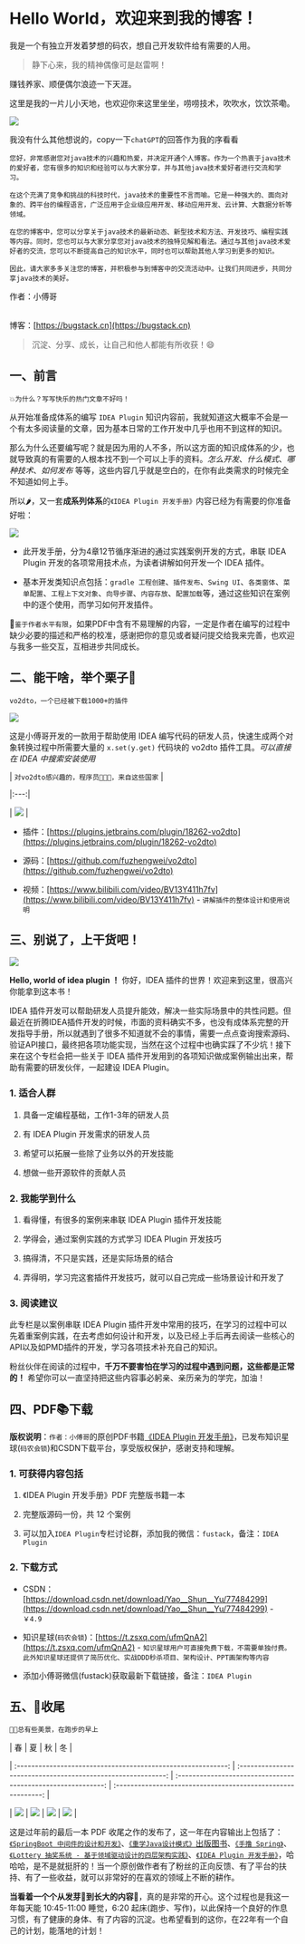  # Hello World，欢迎来到我的博客！

我是一个有独立开发着梦想的码农，想自己开发软件给有需要的人用。

>静下心来，我的精神偶像可是赵雷啊！

赚钱养家、顺便偶尔浪迹一下天涯。

这里是我的一片儿小天地，也欢迎你来这里坐坐，唠唠技术，吹吹水，饮饮茶嘞。

![](/assets/img/ext-img/高启强喝茶.jpg)

我没有什么其他想说的，copy一下`chatGPT`的回答作为我的序看看
```
您好，非常感谢您对java技术的兴趣和热爱，并决定开通个人博客。作为一个热衷于java技术的爱好者，您有很多的知识和经验可以与大家分享，并与其他java技术爱好者进行交流和学习。

在这个充满了竞争和挑战的科技时代，java技术的重要性不言而喻。它是一种强大的、面向对象的、跨平台的编程语言，广泛应用于企业级应用开发、移动应用开发、云计算、大数据分析等领域。

在您的博客中，您可以分享关于java技术的最新动态、新型技术和方法、开发技巧、编程实践等内容。同时，您也可以与大家分享您对java技术的独特见解和看法。通过与其他java技术爱好者的交流，您可以不断提高自己的知识水平，同时也可以帮助其他人学习到更多的知识。

因此，请大家多多关注您的博客，并积极参与到博客中的交流活动中。让我们共同进步，共同分享java技术的美好。
```







作者：小傅哥

<br/>博客：[https://bugstack.cn](https://bugstack.cn)


>沉淀、分享、成长，让自己和他人都能有所收获！😄


## 一、前言


`💥为什么？写写快乐的热门文章不好吗！`


从开始准备成体系的编写 `IDEA Plugin` 知识内容前，我就知道这大概率不会是一个有太多阅读量的文章，因为基本日常的工作开发中几乎也用不到这样的知识。


那么为什么还要编写呢？就是因为用的人不多，所以这方面的知识成体系的少，也就导致真的有需要的人根本找不到一个可以上手的资料。*怎么开发*、*什么模式*、*哪种技术*、*如何发布* 等等，这些内容几乎就是空白的，在你有此类需求的时候完全不知道如何上手。


所以🌶，又一套**成系列体系**的`《IDEA Plugin 开发手册》`内容已经为有需要的你准备好啦：


![](https://bugstack.cn/images/article/knowledge/knowledge-220123-01.png)


- 此开发手册，分为4章12节循序渐进的通过实践案例开发的方式，串联 IDEA Plugin 开发的各项常用技术点，为读者讲解如何开发一个 IDEA 插件。

- 基本开发类知识点包括：`gradle 工程创建`、`插件发布`、`Swing UI`、`各类窗体`、`菜单配置`、`工程上下文对象`、`向导步骤`、`内容存放`、`配置加载`等，通过这些知识在案例中的逐个使用，而学习如何开发插件。


💋`鉴于作者水平有限`，如果PDF中含有不易理解的内容，一定是作者在编写的过程中缺少必要的描述和严格的校准，感谢把你的意见或者疑问提交给我来完善，也欢迎与我多一些交互，互相进步共同成长。


## 二、能干啥，举个栗子🌰


`vo2dto，一个已经被下载1000+的插件`


![](https://bugstack.cn/images/article/knowledge/knowledge-220123-02.png)


这是小傅哥开发的一款用于帮助使用 IDEA 编写代码的研发人员，快速生成两个对象转换过程中所需要大量的 `x.set(y.get)` 代码块的 vo2dto 插件工具。*可以直接在 IDEA 中搜索安装使用*


| `对vo2dto感兴趣的，程序员👨🏻‍💻‍，来自这些国家` |

|:---:|

| ![](https://bugstack.cn/images/article/knowledge/knowledge-220123-03.png) |


- 插件：[https://plugins.jetbrains.com/plugin/18262-vo2dto](https://plugins.jetbrains.com/plugin/18262-vo2dto)

- 源码：[https://github.com/fuzhengwei/vo2dto](https://github.com/fuzhengwei/vo2dto)

- 视频：[https://www.bilibili.com/video/BV13Y411h7fv](https://www.bilibili.com/video/BV13Y411h7fv) - `讲解插件的整体设计和使用说明`


## 三、别说了，上干货吧！


![](https://bugstack.cn/images/article/knowledge/knowledge-220123-04.png)


**Hello, world of idea plugin ！**  你好，IDEA 插件的世界！欢迎来到这里，很高兴你能拿到这本书！


IDEA 插件开发可以帮助研发人员提升能效，解决一些实际场景中的共性问题。但最近在折腾IDEA插件开发的时候，市面的资料确实不多，也没有成体系完整的开发指导手册，所以就遇到了很多不知道就不会的事情，需要一点点查询搜索源码、验证API接口，最终把各项功能实现，当然在这个过程中也确实踩了不少坑！接下来在这个专栏会把一些关于 IDEA 插件开发用到的各项知识做成案例输出出来，帮助有需要的研发伙伴，一起建设 IDEA Plugin。


### 1. 适合人群


1. 具备一定编程基础，工作1-3年的研发人员

2. 有 IDEA Plugin 开发需求的研发人员

3. 希望可以拓展一些除了业务以外的开发技能

4. 想做一些开源软件的贡献人员


### 2. 我能学到什么


1. 看得懂，有很多的案例来串联 IDEA Plugin 插件开发技能

2. 学得会，通过案例实践的方式学习 IDEA Plugin 开发技巧

3. 搞得清，不只是实践，还是实际场景的结合

4. 弄得明，学习完这套插件开发技巧，就可以自己完成一些场景设计和开发了


### 3. 阅读建议


此专栏是以案例串联 IDEA Plugin 插件开发中常用的技巧，在学习的过程中可以先着重案例实践，在去考虑如何设计和开发，以及已经上手后再去阅读一些核心的API以及如PMD插件的开发，学习各项技术补充自己的知识。


粉丝伙伴在阅读的过程中，**千万不要害怕在学习的过程中遇到问题，这些都是正常的！** 希望你可以一直坚持把这些内容事必躬亲、亲历亲为的学完，加油！


## 四、PDF📚下载


**版权说明**：`作者：小傅哥`的原创PDF书籍[《IDEA Plugin 开发手册》](#)，已发布知识星球(`码农会锁`)和CSDN下载平台，享受版权保护，感谢支持和理解。


### 1. 可获得内容包括


1. 《IDEA Plugin 开发手册》PDF 完整版书籍一本

2. 完整版源码一份，共 12 个案例

3. 可以加入`IDEA Plugin`专栏讨论群，添加我的微信：`fustack`，备注：`IDEA Plugin`


### 2. 下载方式


- CSDN：[https://download.csdn.net/download/Yao__Shun__Yu/77484299](https://download.csdn.net/download/Yao__Shun__Yu/77484299) - `￥4.9`

- 知识星球(`码农会锁`)：[https://t.zsxq.com/ufmQnA2](https://t.zsxq.com/ufmQnA2) - `知识星球用户可直接免费下载，不需要单独付费。此外知识星球还提供了简历优化、实战DDD秒杀项目、架构设计、PPT画架构等内容`

- 添加小傅哥微信(fustack)获取最新下载链接，备注：`IDEA Plugin`


## 五、🎉收尾


`🏃🏻总有些美景，在跑步的早上`


|                              春                              |                              夏                              |                              秋                              |                              冬                              |

| :----------------------------------------------------------: | :----------------------------------------------------------: | :----------------------------------------------------------: | :----------------------------------------------------------: |

| ![](https://bugstack.cn/images/article/knowledge/knowledge-220123-05.png) | ![](https://bugstack.cn/images/article/knowledge/knowledge-220123-06.png) | ![](https://bugstack.cn/images/article/knowledge/knowledge-220123-07.png) | ![](https://bugstack.cn/images/article/knowledge/knowledge-220123-08.png) |


这是过年前的最后一本 PDF 收尾之作的发布了，这一年在内容输出上包括了：[`《SpringBoot 中间件的设计和开发》`](https://bugstack.cn/md/project/springboot-middleware/2021-03-31-%E3%80%8ASpringBoot%20%E4%B8%AD%E9%97%B4%E4%BB%B6%E8%AE%BE%E8%AE%A1%E5%92%8C%E5%BC%80%E5%8F%91%E3%80%8B%E4%B8%93%E6%A0%8F%E5%B0%8F%E5%86%8C%E4%B8%8A%E7%BA%BF%E5%95%A6%EF%BC%81.html)、[`《重学Java设计模式》`出版图书](https://mp.weixin.qq.com/s/g9LYQEqzOeiYOpfG_5XFYg)、[`《手撸 Spring》`](https://mp.weixin.qq.com/s/kYio8zIG5UL-To3SV-uRmA)、[`《Lottery 抽奖系统 - 基于领域驱动设计的四层架构实践》`](https://bugstack.cn/md/project/lottery/introduce/Lottery%E6%8A%BD%E5%A5%96%E7%B3%BB%E7%BB%9F.html)、[`《IDEA Plugin 开发手册》`](https://download.csdn.net/download/Yao__Shun__Yu/77484299)，哈哈哈，是不是就挺肝的！当一个原创做作者有了粉丝的正向反馈、有了平台的扶持、有了一些收益，就可以非常好的在喜欢的领域上不断的耕作。


**当看着一个个从发芽🌱到长大的内容🌲**，真的是非常的开心。这个过程也是我这一年每天能 10:45-11:00 睡觉，6:20 起床(跑步、写作)，以此保持一个良好的作息习惯，有了健康的身体、有了内容的沉淀。也希望看到的这你，在22年有一个自己的计划，能落地的计划！
